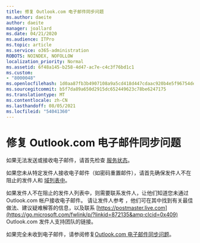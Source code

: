 ```yaml
---
title: 修复 Outlook.com 电子邮件同步问题
ms.author: daeite
author: daeite
manager: joallard
ms.date: 04/21/2020
ms.audience: ITPro
ms.topic: article
ms.service: o365-administration
ROBOTS: NOINDEX, NOFOLLOW
localization_priority: Normal
ms.assetid: 6f48a145-b258-4d47-ac7e-c4c3f76bd1c1
ms.custom:
- "8000048"
ms.openlocfilehash: 1d0aa87fb3b4907108a9a5cd418d447cdaac920b4e5f96754dec2d0bd354b92d
ms.sourcegitcommit: b5f7da89a650d2915dc652449623c78be6247175
ms.translationtype: MT
ms.contentlocale: zh-CN
ms.lasthandoff: 08/05/2021
ms.locfileid: "54041360"
---
```

# <a name="fix-outlookcom-email-sync-issues"></a>修复 Outlook.com 电子邮件同步问题

如果无法发送或接收电子邮件，请首先检查 [服务状态](https://go.microsoft.com/fwlink/p/?linkid=837482&amp;clcid=0x409)。
  
如果您未从特定发件人接收电子邮件（如密码重置邮件），请首先确保发件人不在阻止的发件人和 [域列表中](https://outlook.live.com/mail/options/mail/junkEmail/blockedSendersAndDomains)。
  
如果发件人不在阻止的发件人列表中，则需要联系发件人，让他们知道您未通过 Outlook.com 帐户接收电子邮件。 请让发件人参考 ，他们可在其中找到有关最佳做法、建议疑难解答的信息，以及联系 [https://postmaster.live.com](https://go.microsoft.com/fwlink/p/?linkid=872135&amp;clcid=0x409) Outlook.com 发件人支持团队的链接。
  
如果完全未收到电子邮件，请参阅修复[Outlook.com 电子邮件同步问题](https://support.office.com/article/d39e3341-8d79-4bf1-b3c7-ded602233642?wt.mc_id=Office_Outlook_com_Alchemy)。